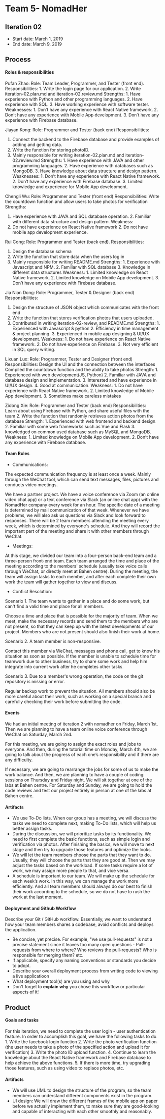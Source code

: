 # Team 5- NomadHer

## Iteration 02

 * Start date: March 1, 2019
 * End date: March 9, 2019

## Process

#### Roles & responsibilities

Pufan Zhao:
    Role: Team Leader, Programmer, and Tester (front end).
    Responsibilities: 1. Write the login page for our application.
                2. Write iteration-02.plan.md and iteration-02.review.md
    Strengths:  1. Have experience with Python and other programming languages.
                2. Have experience with SQL.
                3. Have working experience with software tester.
    Weaknesses: 1. Don’t have any experience with React Native framework.
                2. Don’t have any experience with Mobile App development.
                3. Don’t have any experience with Firebase database.

Jiayan Kong:
    Role: Programmer and Tester (back end)
            Responsibilities: 
1. Connect the backend to the Firebase database and provide examples of adding and getting data.
2. Write the function for storing photoID. 
3. Mainly responsible for writing iteration-02.plan.md and iteration-02.review.md
    Strengths:  1. Have experience with JAVA and other programming languages.
                2. Have experience with databases such as MongoDB.
                3. Have knowledge about data structure and design pattern.
    Weaknesses: 1. Don’t have any experience with React Native framework.
                2. Don’t have any experience with Firebase database.
                3. Limited knowledge and experience for Mobile App development.

Chengli Wu:
    Role: Programmer and Tester  (front end)
    Responsibilities: 
Write the countdown function and allow users to take photos for verification
Strengths: 
1. Have experience with JAVA and SQL database operation.
              2. Familiar with different data structure and design pattern.
Weakness: 
1. Do not have experience on React Native framework
               2. Do not have mobile app development experience.

Rui Cong:
Role: Programmer and Tester  (back end).
Responsibilities: 
1. Design the database schema
2. Write the function that store data when the users log in
3. Mainly responsible for writing README.md 
    Strengths: 1. Experience with Javascript and NPM.
               2. Familiar with SQL database
               3. Knowledge in different data structures
    Weakness:  1. Limited knowledge on React Native framework.
               2. Limited knowledge on Mobile App development.
               3. Don’t have any experience with Firebase database.

Jia Nian Dong:
    Role: Programmer, Tester & Designer (back end)
            Responsibilities:
1. Design the structure of JSON object which communicates with the front end
2. Write the function that stores verification photos that users uploaded. 
3. Contributed in writing iteration-02-review, and README.md
    Strengths: 1. Experienced with Javascript & python 
               2. Efficiency in time management & project planning.
               3. Experienced in mobile app designing & UI/UX development.
    Weakness:  1. Do not have experience on React Native framework.
               2. Do not have experience on Firebase.
               3. Not very efficient in SQL query writing.

Lixuan Luo:
    Role: Programmer, Tester and Designer (front end)
    Responsibilities: 
Design the UI and the connection between the interfaces
Compiled the countdown function and the ability to take photos
    Strength: 1. Experienced with web development(JS, Python)
            2. Familiar with JAVA and database design and implementation.
            3. Interested and have experience in UI/UX design.
            4. Good at communication.
    Weakness: 1. Do not have experience with React Native framework.
                2. Limited knowledge of Mobile App development.
                3. Sometimes make careless mistakes

Zidong Xie:
    Role: Programmer and Tester (back end)
    Responsibilities:  
Learn about using Firebase with Python, and share useful files with the team
      2. Write the function that randomly retrieves action photos from the database 
    Strength: 1. Experienced with web frontend and backend design.
            2. Familiar with some web frameworks such as Vue and Flask
            3. knowledged on common used database such as MySQL and MongoDB.
    Weakness: 1. Limited knowledge on Mobile App development.
               2. Don’t have any experience with Firebase database.

#### Team Rules

- Communications:

The expected communication frequency is at least once a week. Mainly through the WeChat tool, which can send text messages, files, pictures and conducts video meetings.

We have a partner project. We have a voice conference via Zoom (an online video chat app) or a text conference via Slack (an online chat app) with the NomadHer company every week for an hour. The specific date of a meeting is determined by mail communication of that week. Whenever we have problems, we will also ask us questions via Slack and look forward to responses. There will be 2 team members attending the meeting every week, which is determined by everyone's schedule. And they will record the important part of the meeting and share it with other members through WeChat.
 
- Meetings:

At this stage, we divided our team into a four-person back-end team and a three-person front-end team. Each team arranged the time and place of the meeting according to the members' schedule (usually take voice calls through WeChat, or directly meet at Bahen centre). During the meeting, the team will assign tasks to each member, and after each complete their own work the team will gather together to view and discuss.
 
- Conflict Resolution:

Scenario 1. The team wants to gather in a place and do some work, but can't find a valid time and place for all members.

Choose a time and place that is possible for the majority of team. When we meet, make the necessary records and send them to the members who are not present, so that they can keep up with the latest developments of our project. Members who are not present should also finish their work at home.

Scenario 2. A team member is non-responsive.

Contact this member via WeChat, messages and phone call, get to know his situation as soon as possible. If the member is unable to schedule time for teamwork due to other business, try to share some work and help him integrate into current work after he completes other tasks.

Scenario 3. Due to a member's wrong operation, the code on the git repository is missing or error.

Regular backup work to prevent the situation. All members should also be more careful about their work, such as working on a special branch and carefully checking their work before submitting the code.

#### Events

We had an initial meeting of iteration 2 with nomadher on Friday, March 1st. Then we are planning to have a team online voice conference through WeChat on Saturday, March 2nd. 

For this meeting, we are going to assign the exact roles and jobs to everyone. And then, during the tutorial time on Monday, March 4th, we are going to talk about the progress of each one’s responsibility and if there are any difficulty. 

If necessary, we are going to rearrange the jobs for some of us to make the work balance. And then, we are planning to have a couple of coding sessions on Thursday and Friday night. We will sit together at one of the labs at Bahen centre. For Saturday and Sunday, we are going to hold the code reviews and test our project entirely in person at one of the labs at Bahen centre. 

#### Artifacts

- We use To-Do lists. When our group has a meeting, we will discuss the tasks we need to complete next, making To-Do lists, which will help us better assign tasks.
- During the discussion, we will prioritize tasks by its functionality. We need to first complete the basic functions, such as simple login and verification via photos. After finishing the basics, we will move to next stage and then try to upgrade those features and optimize the looks.
- We will let the team members choose the parts that they want to do. Usually, they will choose the parts that they are good at. Then we may adjust the tasks based on the workload. If some tasks require a lot of work, we may assign more people to that, and vice versa.
- A schedule is important to our team. We will make up the schedule for each week’s work. In this way, we can manage the work more efficiently. And all team members should always do our best to finish their work according to the schedule, so we do not have to rush the work at the last moment.


#### Deployment and Github Workflow

Describe your Git / GitHub workflow. Essentially, we want to understand how your team members shares a codebase, avoid conflicts and deploys the application.

 * Be concise, yet precise. For example, "we use pull-requests" is not a precise statement since it leaves too many open questions - Pull-requests from where to where? Who reviews the pull-requests? Who is responsible for merging them? etc.
 * If applicable, specify any naming conventions or standards you decide to adopt.
 * Describe your overall deployment process from writing code to viewing a live applicatioon
 * What deployment tool(s) are you using and why
 * Don't forget to **explain why** you chose this workflow or particular aspects of it!



## Product

#### Goals and tasks

For this iteration, we need to complete the user login - user authentication feature. In order to accomplish this goal, we have the following tasks to do: 1. Write the facebook login function 2. Write the photo verification function (the user needs to take a photo of the specified action and upload it for verification) 3. Write the photo ID upload function. 4. Continue to learn the knowledge about the React Native framework and Firebase database to help achieve the above functions. 5. If there is more time, try upgrading those features, such as using video to replace photos, etc.

#### Artifacts

- We will use UML to design the structure of the program, so the team members can understand different components exist in the program.
- UI design: We will draw the different frames of the mobile app on paper before we actually implement them, to make sure they are good-looking and capable of interacting with each other smoothly and reasonably. 
